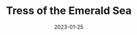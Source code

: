 ---
date: 2023-01-25
dateYear: 2023
isbn: 9781938570346
title: Tress of the Emerald Sea
description: "The only life Tress has known on her island home in an emerald-green ocean has been a simple one, with the simple pleasures of collecting cups brought by sailors from faraway lands and listening to stories told by her friend Charlie. But when his father takes him on a voyage to find a bride and disaster strikes, Tress must stow away on a ship and seek the Sorceress of the deadly Midnight Sea. Amid the spore oceans where pirates abound, can Tress leave her simple life behind and make her own place sailing a sea where a single drop of water can mean instant death?"
cover: cover-tress-of-the-emerald-sea.jpeg
coverGoogle: https://books.google.com/books/content?id=EzSiEAAAQBAJ&printsec=frontcover&img=1&zoom=1&edge=curl&source=gbs_api
pageCount: 460
authors: Brandon Sanderson
publishers: Dragonsteel Entertainment
published: 2023-01-10
publishedYear: 2023
favorite: true
shelves:
- fiction
---